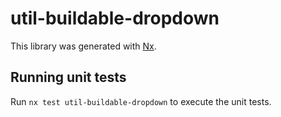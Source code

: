 # util-buildable-dropdown

This library was generated with [Nx](https://nx.dev).

## Running unit tests

Run `nx test util-buildable-dropdown` to execute the unit tests.
